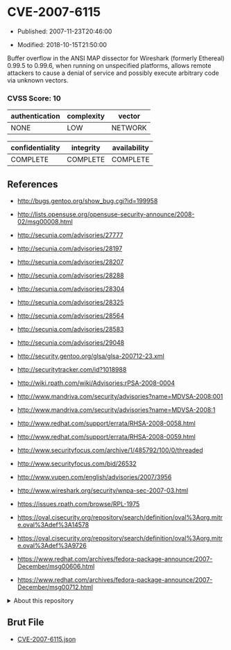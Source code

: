 # CVE-2007-6115

- Published: 2007-11-23T20:46:00

- Modified: 2018-10-15T21:50:00

Buffer overflow in the ANSI MAP dissector for Wireshark (formerly Ethereal) 0.99.5 to 0.99.6, when running on unspecified platforms, allows remote attackers to cause a denial of service and possibly execute arbitrary code via unknown vectors.

### CVSS Score: **10**

| authentication | complexity | vector |
| --- | --- | --- |
| NONE | LOW | NETWORK |

| confidentiality | integrity | availability |
| --- | --- | --- |
| COMPLETE | COMPLETE | COMPLETE |

## References

* http://bugs.gentoo.org/show_bug.cgi?id=199958

* http://lists.opensuse.org/opensuse-security-announce/2008-02/msg00008.html

* http://secunia.com/advisories/27777

* http://secunia.com/advisories/28197

* http://secunia.com/advisories/28207

* http://secunia.com/advisories/28288

* http://secunia.com/advisories/28304

* http://secunia.com/advisories/28325

* http://secunia.com/advisories/28564

* http://secunia.com/advisories/28583

* http://secunia.com/advisories/29048

* http://security.gentoo.org/glsa/glsa-200712-23.xml

* http://securitytracker.com/id?1018988

* http://wiki.rpath.com/wiki/Advisories:rPSA-2008-0004

* http://www.mandriva.com/security/advisories?name=MDVSA-2008:001

* http://www.mandriva.com/security/advisories?name=MDVSA-2008:1

* http://www.redhat.com/support/errata/RHSA-2008-0058.html

* http://www.redhat.com/support/errata/RHSA-2008-0059.html

* http://www.securityfocus.com/archive/1/485792/100/0/threaded

* http://www.securityfocus.com/bid/26532

* http://www.vupen.com/english/advisories/2007/3956

* http://www.wireshark.org/security/wnpa-sec-2007-03.html

* https://issues.rpath.com/browse/RPL-1975

* https://oval.cisecurity.org/repository/search/definition/oval%3Aorg.mitre.oval%3Adef%3A14578

* https://oval.cisecurity.org/repository/search/definition/oval%3Aorg.mitre.oval%3Adef%3A9726

* https://www.redhat.com/archives/fedora-package-announce/2007-December/msg00606.html

* https://www.redhat.com/archives/fedora-package-announce/2007-December/msg00712.html

<details>
<summary>About this repository</summary> 

  This repository is part of the project [Live Hack CVE](https://github.com/Live-Hack-CVE). Main website can be found [www.live-hack.org](https://www.live-hack.org) 
  
  Made by [Sn0wAlice](https://github.com/Sn0wAlice) for the people that care about security and need to have a feed of the latest CVEs. Hope you enjoy it, don't forget to star the repo and follow me on [Twitter](https://twitter.com/Sn0wAlice) and [Github](https://github.com/Sn0wAlice). And that is my [personnal website](https://www.alice-snow.me/)

  - [Home Page](https://github.com/Live-Hack-CVE)
  - [Framework](https://github.com/Live-Hack-CVE/cve-framework)
  - [CVE database](https://github.com/Live-Hack-CVE/full_database)
  - [Changelog](https://github.com/Live-Hack-CVE/Changelog)
</details>

## Brut File

* [CVE-2007-6115.json](https://raw.githubusercontent.com/Live-Hack-CVE/full_database/main/cves/2007/CVE-2007-6115.json)

